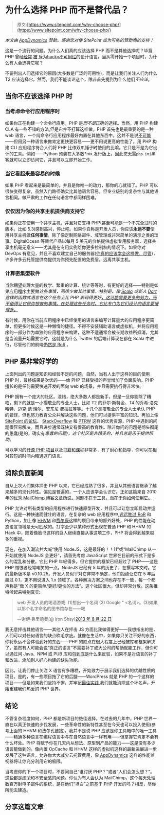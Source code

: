 # 为什么选择 PHP 而不是替代品？

> 原文:[https://www.sitepoint.com/why-choose-php/](https://www.sitepoint.com/why-choose-php/)

*本文由 [AppDynamics](http://www.appdynamics.com/solutions/php-monitoring-solution) 赞助。感谢您对使 SitePoint 成为可能的赞助商的支持！*

这是一个流行的问题。为什么人们真的应该选择 PHP 而不是其他选择呢？毕竟 PHP 曾经[经常](http://me.veekun.com/blog/2012/04/09/php-a-fractal-of-bad-design/) [被](http://alokmenghrajani.github.com/wtf/php.html) [斥](http://phpsadness.com/)为[hacky](http://www.phpwtf.org/)[不可用](http://www.codinghorror.com/blog/2008/05/php-sucks-but-it-doesnt-matter.html)[烂](https://wiki.theory.org/YourLanguageSucks#PHP_sucks_because)的设计语言。当从零开始一个项目时，为什么有人会选择它呢？

不要列出人们选择它的原因(大多数是广泛的可用性)，而是让我们关注人们为什么 T2 应该选择它。然而，我们不能谈论这个，除非首先提到为什么他们*不应该*。

## 当你不应该选择 PHP 时

### 当考虑命令行应用程序时

如果你正在构建一个命令行应用，PHP 是*而不是*正确的选择。当然，用 PHP 构建 CLA 有一些不错的方法,但是它并不打算这样做。PHP 首先也是最重要的是一种 web 语言，一个纯命令行应用程序最好内置在其他东西中。这并不是说[不可能](http://www.bitfalls.com/2013/08/autofight-php-job-interview-task-part-1.html)——但用另一种语言来做肯定更快更容易——更不用说更高的性能了。用 PHP 构建 CLI 应用程序符合人们将 PHP 比作双爪锤子时使用的比喻。它只是不是为它设计的工具。例如——Python 预装在大多数*nix 发行版上，因此您无需`php.ini`黑客就可以立即访问它，并且可以立即开始工作。

### 当它看起来最容易的时候

如果 PHP 看起来是最简单的，并且是你唯一的动力，那你的心就错了。PHP 可以很快变得复杂，虽然入门路径确实比其他语言容易，但专业级别的复杂性与其他语言相同。做严肃的工作在任何语言中都同样困难。

### 仅仅因为你的共享主机提供商支持它

如果你正在使用一个共享主机，并且对它支持 PHP(甚至可能是一个不完全过时的版本，比如 5.3)感到高兴，停止吧。如果你自称是开发人员，你应该**永远不要**使用共享主机做**任何事情**，除了像定制网络邮件、域管理或非常简单的演示之类的琐事。DigitalOcean 等替代产品以每月 5 美元的价格提供虚拟专用服务器，选择共享主机毫无意义——尤其是在专用实例给你更多控制权的情况下。如果你对 DevOps 有意见，并且不喜欢建立自己的服务器([你真的应该学会这样做，尽管](https://www.sitepoint.com/becoming-php-professional-missing-link/))，许多许多云托管提供商提供为你预先配置的免费层。远离共享主机。

### 计算密集型软件

当你期望处理大量的数学、繁重的计算、统计等等时，有更好的选择——特别是如果应用程序主要做*这些事情，而很少做其他事情。特别是，像 [Scala](http://www.scala-lang.org/) 或新人 [Dart](http://dartlang.org) 这样的函数式语言在这个任务上比 PHP 表现得更好[，这可能需要更多的努力，而不值得让它做你想做的事情。在处理这些任务时，它比专门为它们设计的语言要慢得多。](http://stackoverflow.com/questions/6171807/does-php-optimize-tail-recursion)*

有时候，用你在当前应用程序中已经使用的语言来编写计算量大的应用程序更简单，但更多时候这是一种懒惰的捷径。不得不安装辅助语言或虚拟机，并将应用程序的一部分作为单独的应用程序来构建，这种不适通常会被长期收益所抵消，尤其是当流量开始需要它时。这就是为什么 Twitter 的后端计算现在都在 Scala 中进行，尽管他们的前端[仍然是 RoR](http://blog.redfin.com/devblog/2010/05/how_and_why_twitter_uses_scala.html#.UvjkFPldVK8) 。

## PHP 是非常好学的

上面列出的问题是知识和经验不足的问题，自然，当有人出于这样的目的使用 PHP 时，最终结果是次优的——给 PHP 已经受损的声誉增加了负面影响。PHP 擅长的是任何需要快速开发的面向 web 的场景，并且需要执行得非常快。

PHP 拥有一个庞大的社区。没错，绝大多数人都是新手，但是一旦你剔除了糟粕，剩下的就是一小撮敬业的专业人士，比如 T2 的菲尔·斯特金、T4 的乔希·洛克哈特、迈克·范·瑞尔、安东尼·费拉拉等等。十几个高度敬业的专业人士承认 PHP 的错误，但也努力教育公众并解决这些问题，他们可以提供丰富的知识。再加上像 [SitePoint 的论坛](https://forums.sitepoint.com)、 [StackOverflow](http://stackoverflow.com) 和 [PTRW](https://www.sitepoint.com/php-right-way-book/) 这样的优秀资源，PHP 中遇到的问题很容易解决，而且进步通常既快又有很高的教育性。除非你问的问题是彻头彻尾的愚蠢(是的，确实有*愚蠢的问题)，这个社区是非精英的，并且总是乐于提供帮助。*

可以学习的[开源 PHP 项目](https://github.com/search?l=PHP&q=php&ref=cmdform&type=Repositories)以及[书籍和课程](https://learnable.com/topics/php)非常多，有了耐心和指导，你可以在相对较短的时间内精通这门语言。

## 消除负面新闻

自从上次人们集体抨击 PHP 以来，它已经成熟了很多，并且从其他语言继承了越来越多的现代特性。偏见是普遍的，一个人应该学会认识它。正如这篇来自 2010 年的[优秀 MailChimp 博客文章所说，问题不在于工具，而在于你如何使用它。](https://blog.mailchimp.com/ewww-you-use-php/)

PHP 允许对所有类型的应用程序进行快速原型开发，并且可以让您立即启动并运行。这是一种快速而健壮的语言，在复杂的 web 应用程序中,[远远胜过 RoR](http://blog.bensigelman.org/post/57543889435/why-nobody-should-use-rails-for-anything-ever) 和 Python，加上像 [HHVM](https://www.sitepoint.com/hhvm-revisited/) 和[费尔康](https://www.sitepoint.com/up-and-running-with-the-fastest-php-framework-on-php7-in-5-mins/)这样的项目带来的额外好处，PHP 的性能在动态语言领域是无可匹敌的。打字至少以某种形式出现在普通 PHP 和 HHVM 的 Hack 中，随着像脸书这样的巨人继续直接从事这项工作，PHP 将会得到越来越多的重视。

现在，在加入潮流并大喊“使用 NodeJS，这是最好的！！11”或“MailChimp 从一开始就使用 NodeJS 会更好”，请首先考虑 JavaScript 世界在目前的形式下是多么的混乱和分散。它比 PHP 年轻得多，但它提供的框架已经超过了 PHP——这是 PHP 憎恨者经常嘲笑的一点。NodeJS 已经有 5 年的历史了，在撰写本文时，它的最新版本是 v0.10.25。开发人员似乎对它非常不确定，他们拒绝让它在 5 年后超过 0.1，更不用说进入 1.x 领域了。各种解决方案之间也存在不一致，每一个都声称是“做 X 的更简单/更好/更快的方法”。这个社区很大，但却非常分散。这条推特听起来特别真实:

> web 开发人员的喝酒游戏:
> (1)想出一个名词
> (2) Google " <名词>。(3)如果以那个名字命名的图书馆存在——喝
> 
> —谢伊·弗里德曼(@ iron Shay)[2013 年 8 月 22 日](https://twitter.com/ironshay/statuses/370525864523743232)

我无意抨击其他语言——其他人在抨击 JS 方面比我做得更好——我想指出的是，人们可以对任何语言的缺点吹毛求疵。就像在生活中，如果你只关注不好的东西，你将永远不会体验到好的东西——PHP 的缺点在很大程度上已经被库和框架解决了，虽然有人可能会说“真正的语言”不需要补丁或大公司的帮助就能工作，但你可以通过问 Java、NPM 或 PUB 库和包到底是什么来反驳，如果不是对语言的补丁和改进，添加别人好心构建的缺失功能。

因此，让我们停止关注 X 语言有多糟糕，开始致力于展示我们选择的优越性质的项目。是的，有一些项目拖了它的后腿——WordPress 就是 PHP 的一个这样的项目——但是如果我们坚持不懈，并牢记[最佳实践](https://www.sitepoint.com/php-right-way-book/),我们就能消除这个坏名声，开始重建我们热爱的 PHP 世界。

## 结论

不管复杂程度如何，PHP 都是新项目的绝佳选择。在过去的几年中，PHP 世界一直在以真正快速的步伐发展，一些革命性的新特性甚至在今天也可以投入使用(参考上面的 HHVM 和法尔孔链接)。我并不是说 PHP 应该是你工具箱中的唯一工具——精通多种语言在编程语言中与在自然语言中一样有用——但掌握它肯定不会有什么坏处。PHP 将赋予你在几天内从想法、原型到产品的能力——这是没有多少语言能做到的。像内置 OpCache 和 HHVM 这样的虚拟机这样的最新进展进一步发展了这种语言，允许你大大减少云托管费用，像 [AppDynamics](http://www.appdynamics.com/solutions/php-monitoring-solution) 这样的性能监视器将让你充分利用它的极限。

当考虑你的下一个项目时，不要问自己“谁讨厌 PHP？”或者“人们会怎么想？”。这些都是虚荣和不安全感的问题。你认为有人会认为 MailChimp，这个每天处理数百万封电子邮件的系统，是在他们“坦白”之前基于 PHP 开发的吗？相反，尽你所能去建造。

## 分享这篇文章